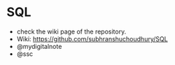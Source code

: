 # SQL
- check the wiki page of the repository.
- Wiki: https://github.com/subhranshuchoudhury/SQL
- @mydigitalnote 
- @ssc

